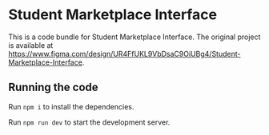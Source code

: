 
  # Student Marketplace Interface

  This is a code bundle for Student Marketplace Interface. The original project is available at https://www.figma.com/design/UR4FfUKL9VbDsaC9OiUBg4/Student-Marketplace-Interface.

  ## Running the code

  Run `npm i` to install the dependencies.

  Run `npm run dev` to start the development server.
  